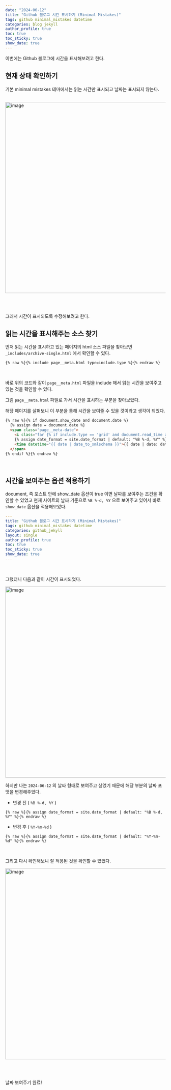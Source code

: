 ```yaml
---
date: "2024-06-12"
title: "Github 블로그 시간 표시하기 (Minimal Mistakes)"
tags: github minimal_mistakes datetime
categories: blog jekyll
author_profile: true
toc: true
toc_sticky: true
show_date: true
---
```

  
이번에는 Github 블로그에 시간을 표시해보려고 한다.
<br>

## 현재 상태 확인하기

기본 minimal mistakes 테마에서는 읽는 시간만 표시되고 날짜는 표시되지 않는다.  

<br>

<img width="600" alt="image" src="https://github.com/JIKOID/jikoid.github.io/assets/48994100/75a57f44-3225-4ce0-93e2-849626cc0778">

<br><br>

그래서 시간이 표시되도록 수정해보려고 한다.

## 읽는 시간을 표시해주는 소스 찾기

먼저 읽는 시간을 표시하고 있는 페이지의 html 소스 파일을 찾아보면 `_includes/archive-single.html` 에서 확인할 수 있다.

```
{% raw %}{% include page__meta.html type=include.type %}{% endraw %}
```

<br>

바로 위의 코드와 같이 `page__meta.html` 파일을 include 해서 읽는 시간을 보여주고 있는 것을 확인할 수 있다.
<br>

그럼 `page__meta.html` 파일로 가서 시간을 표시하는 부분을 찾아보았다.
<br>

해당 페이지를 살펴보니 이 부분을 통해 시간을 보여줄 수 있을 것이라고 생각이 되었다.

```html
{% raw %}{% if document.show_date and document.date %}
  {% assign date = document.date %}
  <span class="page__meta-date">
    <i class="far {% if include.type == 'grid' and document.read_time and document.show_date %}fa-fw {% endif %}fa-calendar-alt" aria-hidden="true"></i>
    {% assign date_format = site.date_format | default: "%B %-d, %Y" %}
    <time datetime="{{ date | date_to_xmlschema }}">{{ date | date: date_format }}</time>
  </span>
{% endif %}{% endraw %}
```

<br>

## 시간을 보여주는 옵션 적용하기

document, 즉 포스트 안에 show_date 옵션이 true 이면 날짜를 보여주는 조건을 확인할 수 있었고 현재 사이트의 날짜 기준으로 `%B %-d, %Y` 으로 보여주고 있어서 바로 `show_date` 옵션을 적용해보았다.
<br>

```yaml
---
title: "Github 블로그 시간 표시하기 (Minimal Mistakes)"
tags: github minimal_mistakes datetime
categories: github_jekyll
layout: single
author_profile: true
toc: true
toc_sticky: true
show_date: true
---
```

<br>

그랬더니 다음과 같이 시간이 표시되었다.
<br>
  
<img width="600" alt="image" src="https://github.com/JIKOID/jikoid.github.io/assets/48994100/272d147f-ee75-427f-ab38-f8ce8b0b8e7e">
<br>

하지만 나는 `2024-06-12` 의 날짜 형태로 보여주고 싶었기 때문에 해당 부분의 날짜 포맷을 변경해주었다.
<br>

- 변경 전 ( `%B %-d, %Y` )

```
{% raw %}{% assign date_format = site.date_format | default: "%B %-d, %Y" %}{% endraw %}
```

- 변경 후 ( `%Y-%m-%d` )

```
{% raw %}{% assign date_format = site.date_format | default: "%Y-%m-%d" %}{% endraw %}
```

<br>

그리고 다시 확인해보니 잘 적용된 것을 확인할 수 있었다.
<br>

<img width="600" alt="image" src="https://github.com/JIKOID/jikoid.github.io/assets/48994100/a7c8196b-12b7-4f6e-9914-2ab448a3b3fa">

<br><br>

날짜 보여주기 완료!